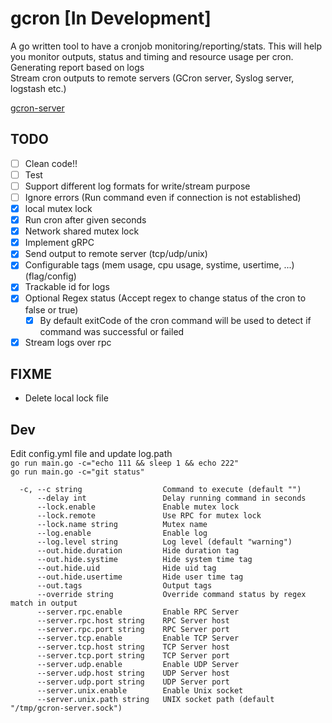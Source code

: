 # gcron [In Development]
A go written tool to have a cronjob monitoring/reporting/stats. This will help you monitor outputs, status and timing and resource usage per cron.  
Generating report based on logs  
Stream cron outputs to remote servers (GCron server, Syslog server, logstash etc.)  

[gcron-server](https://github.com/mbrostami/gcron-server)
## TODO
- [ ] Clean code!!
- [ ] Test
- [ ] Support different log formats for write/stream purpose 
- [ ] Ignore errors (Run command even if connection is not established)
- [x] local mutex lock
- [x] Run cron after given seconds
- [x] Network shared mutex lock
- [x] Implement gRPC
- [x] Send output to remote server (tcp/udp/unix)
- [x] Configurable tags (mem usage, cpu usage, systime, usertime, ...) (flag/config)
- [x] Trackable id for logs
- [x] Optional Regex status (Accept regex to change status of the cron to false or true)
  - [x] By default exitCode of the cron command will be used to detect if command was successful or failed
- [x] Stream logs over rpc

## FIXME
- Delete local lock file

## Dev
Edit config.yml file and update log.path   
`go run main.go -c="echo 111 && sleep 1 && echo 222"`   
`go run main.go -c="git status"`  
```
  -c, --c string                  Command to execute (default "")
      --delay int                 Delay running command in seconds
      --lock.enable               Enable mutex lock
      --lock.remote               Use RPC for mutex lock
      --lock.name string          Mutex name
      --log.enable                Enable log
      --log.level string          Log level (default "warning")
      --out.hide.duration         Hide duration tag
      --out.hide.systime          Hide system time tag
      --out.hide.uid              Hide uid tag
      --out.hide.usertime         Hide user time tag
      --out.tags                  Output tags
      --override string           Override command status by regex match in output
      --server.rpc.enable         Enable RPC Server
      --server.rpc.host string    RPC Server host
      --server.rpc.port string    RPC Server port
      --server.tcp.enable         Enable TCP Server
      --server.tcp.host string    TCP Server host
      --server.tcp.port string    TCP Server port
      --server.udp.enable         Enable UDP Server
      --server.udp.host string    UDP Server host
      --server.udp.port string    UDP Server port
      --server.unix.enable        Enable Unix socket
      --server.unix.path string   UNIX socket path (default "/tmp/gcron-server.sock")
```
